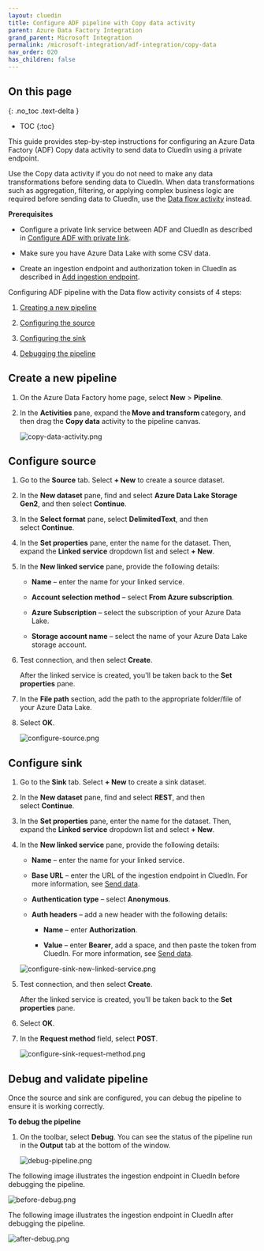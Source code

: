 ```yaml
---
layout: cluedin
title: Configure ADF pipeline with Copy data activity
parent: Azure Data Factory Integration
grand_parent: Microsoft Integration
permalink: /microsoft-integration/adf-integration/copy-data
nav_order: 020
has_children: false
---
```

## On this page
{: .no_toc .text-delta }
- TOC
{:toc}

This guide provides step-by-step instructions for configuring an Azure Data Factory (ADF) Copy data activity to send data to CluedIn using a private endpoint.

Use the Copy data activity if you do not need to make any data transformations before sending data to CluedIn. When data transformations such as aggregation, filtering, or applying complex business logic are required before sending data to CluedIn, use the [Data flow activity](/microsoft-integration/adf-integration/data-flow-activity) instead.

**Prerequisites** 

- Configure a private link service between ADF and CluedIn as described in [Configure ADF with private link](https://documentation.cluedin.net/microsoft-integration/adf-integration/private-link).

- Make sure you have Azure Data Lake with some CSV data. 

- Create an ingestion endpoint and authorization token in CluedIn as described in [Add ingestion endpoint](https://documentation.cluedin.net/integration/endpoint#add-ingestion-point). 

Configuring ADF pipeline with the Data flow activity consists of 4 steps:

1.  [Creating a new pipeline](#ceate-pipeline)
    
2.  [Configuring the source](#configure-source)
    
3.  [Configuring the sink](#configure-sink)
    
4.  [Debugging the pipeline](#debug-and-validate-pipeline)

## Create a new pipeline

1. On the Azure Data Factory home page, select **New** > **Pipeline**.

1. In the **Activities** pane, expand the **Move and transform** category, and then drag the **Copy data** activity to the pipeline canvas.

    ![copy-data-activity.png](../../assets/images/microsoft-integration/azure-data-factory/copy-data-activity.png)

## Configure source

1. Go to the **Source** tab. Select **+ New** to create a source dataset.

1. In the **New dataset** pane, find and select **Azure Data Lake Storage Gen2**, and then select **Continue**.

1. In the **Select format** pane, select **DelimitedText**, and then select **Continue**.

1. In the **Set properties** pane, enter the name for the dataset. Then, expand the **Linked service** dropdown list and select **+ New**.

1. In the **New linked service** pane, provide the following details:
 
    - **Name** – enter the name for your linked service.

    - **Account selection method** – select **From Azure subscription**.

    - **Azure Subscription** – select the subscription of your Azure Data Lake.

    - **Storage account name** – select the name of your Azure Data Lake storage account.

1. Test connection, and then select **Create**.

    After the linked service is created, you'll be taken back to the **Set properties** pane.

1. In the **File path** section, add the path to the appropriate folder/file of your Azure Data Lake.

1. Select **OK**.

    ![configure-source.png](../../assets/images/microsoft-integration/azure-data-factory/configure-source.png)

## Configure sink

1.  Go to the **Sink** tab. Select **+ New** to create a sink dataset.

1. In the **New dataset** pane, find and select **REST**, and then select **Continue**.

1. In the **Set properties** pane, enter the name for the dataset. Then, expand the **Linked service** dropdown list and select **+ New**.

1. In the **New linked service** pane, provide the following details:

    - **Name** – enter the name for your linked service.

    - **Base URL** – enter the URL of the ingestion endpoint in CluedIn. For more information, see [Send data](/integration/endpoint#send-data).

    - **Authentication type** – select **Anonymous**.

    - **Auth headers** – add a new header with the following details:

        - **Name** – enter **Authorization**.

        - **Value** – enter **Bearer**, add a space, and then paste the token from CluedIn. For more information, see [Send data](/integration/endpoint#send-data).

    ![configure-sink-new-linked-service.png](../../assets/images/microsoft-integration/azure-data-factory/configure-sink-new-linked-service.png)

1. Test connection, and then select **Create**.

    After the linked service is created, you'll be taken back to the **Set properties** pane.

1. Select **OK**.

1. In the **Request method** field, select **POST**.

    ![configure-sink-request-method.png](../../assets/images/microsoft-integration/azure-data-factory/configure-sink-request-method.png)

## Debug and validate pipeline

Once the source and sink are configured, you can debug the pipeline to ensure it is working correctly.

**To debug the pipeline**

1. On the toolbar, select **Debug**. You can see the status of the pipeline run in the **Output** tab at the bottom of the window.

    ![debug-pipeline.png](../../assets/images/microsoft-integration/azure-data-factory/debug-pipeline.png)

The following image illustrates the ingestion endpoint in CluedIn before debugging the pipeline.

![before-debug.png](../../assets/images/microsoft-integration/azure-data-factory/before-debug.png)

The following image illustrates the ingestion endpoint in CluedIn after debugging the pipeline.

![after-debug.png](../../assets/images/microsoft-integration/azure-data-factory/after-debug.png)